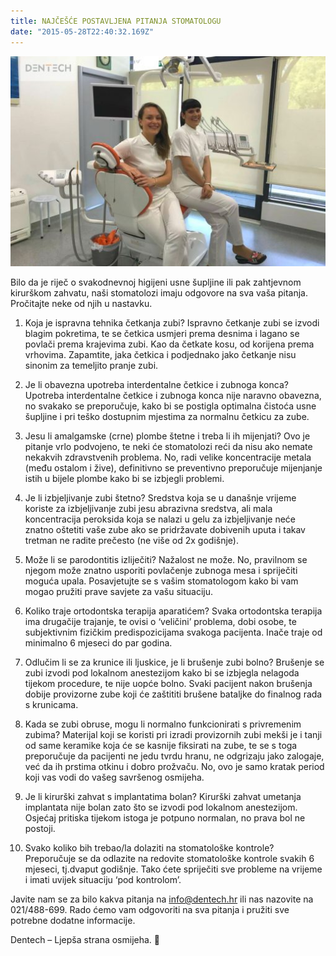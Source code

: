 ```yaml
---
title: NAJČEŠĆE POSTAVLJENA PITANJA STOMATOLOGU
date: "2015-05-28T22:40:32.169Z"
---
```

![ ](./post10.jpg)

Bilo da je riječ o svakodnevnoj higijeni usne šupljine ili pak zahtjevnom kirurškom zahvatu, naši stomatolozi imaju odgovore na sva vaša pitanja. Pročitajte neke od njih u nastavku.

1. Koja je ispravna tehnika četkanja zubi?
Ispravno četkanje zubi se izvodi blagim pokretima, te se četkica usmjeri prema desnima i lagano se povlači prema krajevima zubi. Kao da četkate kosu, od korijena prema vrhovima. Zapamtite, jaka četkica i podjednako jako četkanje nisu sinonim za temeljito pranje zubi.

2. Je li obavezna upotreba interdentalne četkice i zubnoga konca?
Upotreba interdentalne četkice i zubnoga konca nije naravno obavezna, no svakako se preporučuje, kako bi se postigla optimalna čistoća usne šupljine i pri teško dostupnim mjestima za normalnu četkicu za zube.

3. Jesu li amalgamske (crne) plombe štetne i treba li ih mijenjati?
Ovo je pitanje vrlo podvojeno, te neki će stomatolozi reći da nisu ako nemate nekakvih zdravstvenih problema. No, radi velike koncentracije metala (među ostalom i žive), definitivno se preventivno preporučuje mijenjanje istih u bijele plombe kako bi se izbjegli problemi.

4. Je li izbjeljivanje zubi štetno?
Sredstva koja se u današnje vrijeme koriste za izbjeljivanje zubi jesu abrazivna sredstva, ali mala koncentracija peroksida koja se nalazi u gelu za izbjeljivanje neće znatno oštetiti vaše zube ako se pridržavate dobivenih uputa i takav tretman ne radite prečesto (ne više od 2x godišnje).

5. Može li se parodontitis izliječiti?
Nažalost ne može. No, pravilnom se njegom može znatno usporiti povlačenje zubnoga mesa i spriječiti moguća upala. Posavjetujte se s vašim stomatologom kako bi vam mogao pružiti prave savjete za vašu situaciju.

6. Koliko traje ortodontska terapija aparatićem?
Svaka ortodontska terapija ima drugačije trajanje, te ovisi o ‘veličini’ problema, dobi osobe, te subjektivnim fizičkim predispozicijama svakoga pacijenta. Inače traje od minimalno 6 mjeseci do par godina.

7. Odlučim li se za krunice ili ljuskice, je li brušenje zubi bolno?
Brušenje se zubi izvodi pod lokalnom anestezijom kako bi se izbjegla nelagoda tijekom procedure, te nije uopće bolno. Svaki pacijent nakon brušenja dobije provizorne zube koji će zaštititi brušene bataljke do finalnog rada s krunicama.

8. Kada se zubi obruse, mogu li normalno funkcionirati s privremenim zubima?
Materijal koji se koristi pri izradi provizornih zubi mekši je i tanji od same keramike koja će se kasnije fiksirati na zube, te se s toga preporučuje da pacijenti ne jedu tvrdu hranu, ne odgrizaju jako zalogaje, već da ih prstima otkinu i dobro prožvaču. No, ovo je samo kratak period koji vas vodi do vašeg savršenog osmijeha.

9. Je li kirurški zahvat s implantatima bolan?
Kirurški zahvat umetanja implantata nije bolan zato što se izvodi pod lokalnom anestezijom. Osjećaj pritiska tijekom istoga je potpuno normalan, no prava bol ne postoji.

10. Svako koliko bih trebao/la dolaziti na stomatološke kontrole?
Preporučuje se da odlazite na redovite stomatološke kontrole svakih 6 mjeseci, tj.dvaput godišnje. Tako ćete spriječiti sve probleme na vrijeme i imati uvijek situaciju ‘pod kontrolom’.

Javite nam se za bilo kakva pitanja na info@dentech.hr ili nas nazovite na 021/488-699.
Rado ćemo vam odgovoriti na sva pitanja i pružiti sve potrebne dodatne informacije.

Dentech – Ljepša strana osmijeha. 🙂